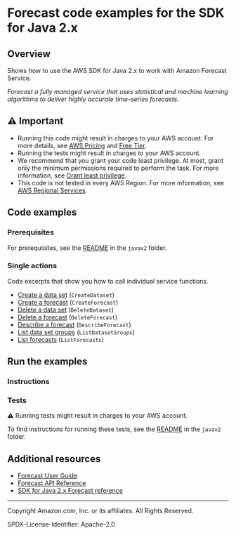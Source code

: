 # Forecast code examples for the SDK for Java 2.x

## Overview

Shows how to use the AWS SDK for Java 2.x to work with Amazon Forecast Service.

<!--custom.overview.start-->
<!--custom.overview.end-->

_Forecast a fully managed service that uses statistical and machine learning algorithms to deliver highly accurate time-series forecasts._

## ⚠ Important

* Running this code might result in charges to your AWS account. For more details, see [AWS Pricing](https://aws.amazon.com/pricing/) and [Free Tier](https://aws.amazon.com/free/).
* Running the tests might result in charges to your AWS account.
* We recommend that you grant your code least privilege. At most, grant only the minimum permissions required to perform the task. For more information, see [Grant least privilege](https://docs.aws.amazon.com/IAM/latest/UserGuide/best-practices.html#grant-least-privilege).
* This code is not tested in every AWS Region. For more information, see [AWS Regional Services](https://aws.amazon.com/about-aws/global-infrastructure/regional-product-services).

<!--custom.important.start-->
<!--custom.important.end-->

## Code examples

### Prerequisites

For prerequisites, see the [README](../../README.md#Prerequisites) in the `javav2` folder.


<!--custom.prerequisites.start-->
<!--custom.prerequisites.end-->

### Single actions

Code excerpts that show you how to call individual service functions.

- [Create a data set](src/main/java/com/example/forecast/CreateDataSet.java#L6) (`CreateDataset`)
- [Create a forecast](src/main/java/com/example/forecast/CreateForecast.java#L6) (`CreateForecast`)
- [Delete a data set](src/main/java/com/example/forecast/DeleteDataset.java#L6) (`DeleteDataset`)
- [Delete a forecast](src/main/java/com/example/forecast/DeleteDataset.java#L6) (`DeleteForecast`)
- [Describe a forecast](src/main/java/com/example/forecast/DescribeForecast.java#L6) (`DescribeForecast`)
- [List data set groups](src/main/java/com/example/forecast/ListDataSetGroups.java#L6) (`ListDatasetGroups`)
- [List forecasts](src/main/java/com/example/forecast/ListForecasts.java#L6) (`ListForecasts`)


<!--custom.examples.start-->
<!--custom.examples.end-->

## Run the examples

### Instructions


<!--custom.instructions.start-->
<!--custom.instructions.end-->



### Tests

⚠ Running tests might result in charges to your AWS account.


To find instructions for running these tests, see the [README](../../README.md#Tests)
in the `javav2` folder.



<!--custom.tests.start-->
<!--custom.tests.end-->

## Additional resources

- [Forecast User Guide](https://docs.aws.amazon.com/forecast/latest/dg/getting-started.html)
- [Forecast API Reference](https://docs.aws.amazon.com/forecast/latest/dg/api-reference.html)
- [SDK for Java 2.x Forecast reference](https://sdk.amazonaws.com/java/api/latest/software/amazon/awssdk/services/forecast/package-summary.html)

<!--custom.resources.start-->
<!--custom.resources.end-->

---

Copyright Amazon.com, Inc. or its affiliates. All Rights Reserved.

SPDX-License-Identifier: Apache-2.0